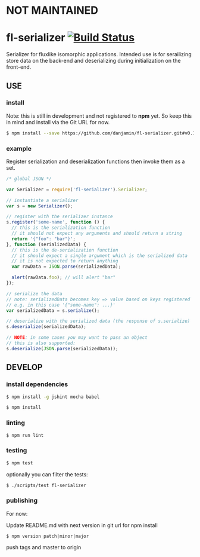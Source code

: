 # NOT MAINTAINED

# fl-serializer [![Build Status](https://travis-ci.org/danjamin/fl-serializer.svg)](https://travis-ci.org/danjamin/fl-serializer)

Serializer for fluxlike isomorphic applications. Intended use is for serailizing
store data on the back-end and deserializing during initialization on the
front-end.

## USE

### install

Note: this is still in development and not registered to **npm** yet.
      So keep this in mind and install via the Git URL for now.

```sh
$ npm install --save https://github.com/danjamin/fl-serializer.git#v0.1.1
```

### example

Register serialization and deserialization functions then invoke them as a set.

```js
/* global JSON */

var Serializer = require('fl-serializer').Serializer;

// instantiate a serializer
var s = new Serializer();

// register with the serializer instance
s.register('some-name', function () {
  // this is the serialization function
  // it should not expect any arguments and should return a string
  return '{"foo": "bar"}';
}, function (serializedData) {
  // this is the de-serialization function
  // it should expect a single argument which is the serialized data
  // it is not expected to return anything
  var rawData = JSON.parse(serializedData);

  alert(rawData.foo); // will alert "bar"
});

// serialize the data
// note: serializedData becomes key => value based on keys registered
// e.g. in this case '{"some-name": ...}'
var serializedData = s.serialize();

// deserialize with the serialized data (the response of s.serialize)
s.deserialize(serializedData);

// NOTE: in some cases you may want to pass an object
// this is also supported:
s.deserialize(JSON.parse(serializedData));
```

## DEVELOP

### install dependencies

```sh
$ npm install -g jshint mocha babel
```

```sh
$ npm install
```

### linting

```sh
$ npm run lint
```

### testing

```sh
$ npm test
```

optionally you can filter the tests:

```sh
$ ./scripts/test fl-serializer
```

### publishing

For now:

Update README.md with next version in git url for npm install

```
$ npm version patch|minor|major
```

push tags and master to origin
